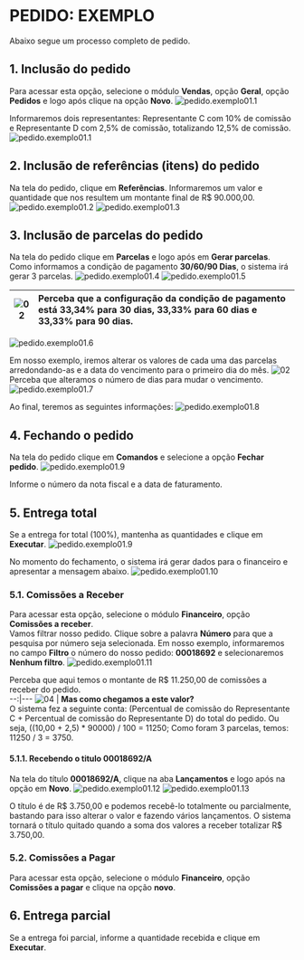 # PEDIDO: EXEMPLO
Abaixo segue um processo completo de pedido.
   
## 1. Inclusão do pedido
Para acessar esta opção, selecione o módulo **Vendas**, opção **Geral**, opção **Pedidos** e logo após clique na opção **Novo**.
![pedido.exemplo01.1](https://raw.githubusercontent.com/netforcews/docs-siscom/master/faq/imagens/pedido.exemplo01.0.png)
   
Informaremos dois representantes: Representante C com 10% de comissão e Representante D com 2,5% de comissão, totalizando 12,5% de comissão.
![pedido.exemplo01.1](https://raw.githubusercontent.com/netforcews/docs-siscom/master/faq/imagens/pedido.exemplo01.1.png)
   
## 2. Inclusão de referências (itens) do pedido
Na tela do pedido, clique em **Referências**.
Informaremos um valor e quantidade que nos resultem um montante final de R$ 90.000,00.   
![pedido.exemplo01.2](https://raw.githubusercontent.com/netforcews/docs-siscom/master/faq/imagens/pedido.exemplo01.2.png)
![pedido.exemplo01.3](https://raw.githubusercontent.com/netforcews/docs-siscom/master/faq/imagens/pedido.exemplo01.3.png)
   
## 3. Inclusão de parcelas do pedido
Na tela do pedido clique em **Parcelas** e logo após em **Gerar parcelas**.
Como informamos a condição de pagamento **30/60/90 Dias**, o sistema irá gerar 3 parcelas.
![pedido.exemplo01.4](https://raw.githubusercontent.com/netforcews/docs-siscom/master/faq/imagens/pedido.exemplo01.4.png)
![pedido.exemplo01.5](https://raw.githubusercontent.com/netforcews/docs-siscom/master/faq/imagens/pedido.exemplo01.5.png)
   
![02](https://raw.githubusercontent.com/netforcews/docs-siscom/master/geral/imagens/02.png) | Perceba que a configuração da condição de pagamento está 33,34% para 30 dias, 33,33% para 60 dias e 33,33% para 90 dias.   
:---:|:---

![pedido.exemplo01.6](https://raw.githubusercontent.com/netforcews/docs-siscom/master/faq/imagens/pedido.exemplo01.6.png)
   
Em nosso exemplo, iremos alterar os valores de cada uma das parcelas arredondando-as e a data do vencimento para o primeiro dia do mês. ![02](https://raw.githubusercontent.com/netforcews/docs-siscom/master/geral/imagens/02.png) Perceba que alteramos o número de dias para mudar o vencimento.
![pedido.exemplo01.7](https://raw.githubusercontent.com/netforcews/docs-siscom/master/faq/imagens/pedido.exemplo01.7.png)
   
Ao final, teremos as seguintes informações:
![pedido.exemplo01.8](https://raw.githubusercontent.com/netforcews/docs-siscom/master/faq/imagens/pedido.exemplo01.8.png)
   
## 4. Fechando o pedido
Na tela do pedido clique em **Comandos** e selecione a opção **Fechar pedido**.
![pedido.exemplo01.9](https://raw.githubusercontent.com/netforcews/docs-siscom/master/faq/imagens/pedido.exemplo01.9.png)
   
Informe o número da nota fiscal e a data de faturamento.
   
## 5. Entrega total
Se a entrega for total (100%), mantenha as quantidades e clique em **Executar**.
![pedido.exemplo01.9](https://raw.githubusercontent.com/netforcews/docs-siscom/master/faq/imagens/pedido.exemplo01.9.png)
   
No momento do fechamento, o sistema irá gerar dados para o financeiro e apresentar a mensagem abaixo.
![pedido.exemplo01.10](https://raw.githubusercontent.com/netforcews/docs-siscom/master/faq/imagens/pedido.exemplo01.10.png)
    
### 5.1. Comissões a Receber
Para acessar esta opção, selecione o módulo **Financeiro**, opção **Comissões a receber**.    
Vamos filtrar nosso pedido. Clique sobre a palavra **Número** para que a pesquisa por número seja selecionada. Em nosso exemplo, informaremos no campo **Filtro** o número do nosso pedido: **00018692** e selecionaremos **Nenhum filtro**.
![pedido.exemplo01.11](https://raw.githubusercontent.com/netforcews/docs-siscom/master/faq/imagens/pedido.exemplo01.11.png)
    
Perceba que aqui temos o montante de R$ 11.250,00 de comissões a receber do pedido.   
--:|---
![04](https://raw.githubusercontent.com/netforcews/docs-siscom/master/geral/imagens/04.png) | **Mas como chegamos a este valor?**   
O sistema fez a seguinte conta: (Percentual de comissão do Representante C + Percentual de comissão do Representante D) do total do pedido. Ou seja, ((10,00 + 2,5) * 90000) / 100 = 11250; Como foram 3 parcelas, temos: 11250 / 3 = 3750.
    
#### 5.1.1. Recebendo o titulo 00018692/A
Na tela do título **00018692/A**, clique na aba **Lançamentos** e logo após na opção em **Novo**.
![pedido.exemplo01.12](https://raw.githubusercontent.com/netforcews/docs-siscom/master/faq/imagens/pedido.exemplo01.12.png)
![pedido.exemplo01.13](https://raw.githubusercontent.com/netforcews/docs-siscom/master/faq/imagens/pedido.exemplo01.13.png)
    
O título é de R$ 3.750,00 e podemos recebê-lo totalmente ou parcialmente, bastando para isso alterar o valor e fazendo vários lançamentos. O sistema tornará o título quitado quando a soma dos valores a receber totalizar R$ 3.750,00.
    
### 5.2. Comissões a Pagar
Para acessar esta opção, selecione o módulo **Financeiro**, opção **Comissões a pagar** e clique na opção **novo**.
   
   
## 6. Entrega parcial
Se a entrega foi parcial, informe a quantidade recebida e clique em **Executar**.
   
   
